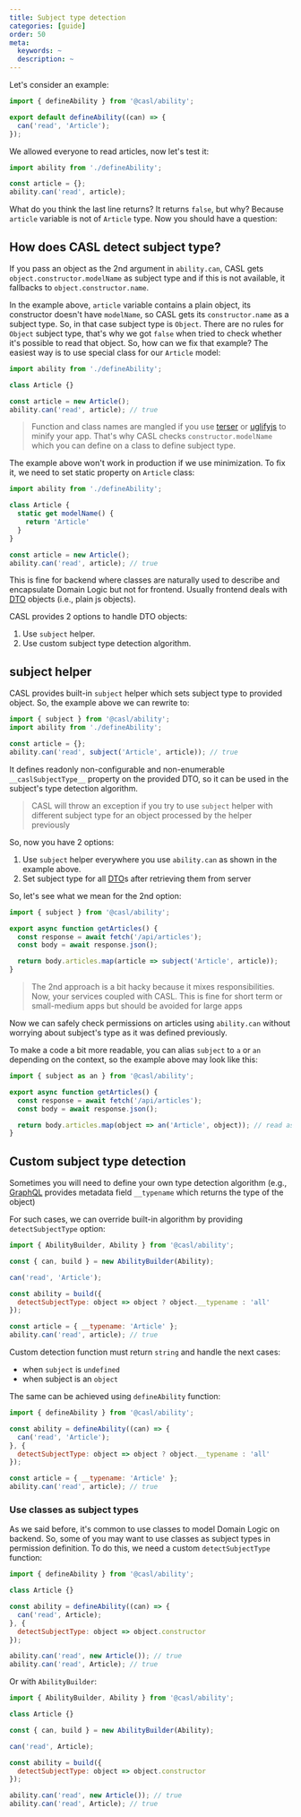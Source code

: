 ```yaml
---
title: Subject type detection
categories: [guide]
order: 50
meta:
  keywords: ~
  description: ~
---
```


Let's consider an example:

```js @{data-filename="defineAbility.js"}
import { defineAbility } from '@casl/ability';

export default defineAbility((can) => {
  can('read', 'Article');
});
```

We allowed everyone to read articles, now let's test it:

```js
import ability from './defineAbility';

const article = {};
ability.can('read', article);
```

What do you think the last line returns? It returns `false`, but why? Because `article` variable is not of `Article` type. Now you should have a question:

## How does CASL detect subject type?

If you pass an object as the 2nd argument in `ability.can`, CASL gets `object.constructor.modelName` as subject type and if this is not available, it fallbacks to `object.constructor.name`.

In the example above, `article` variable contains a plain object, its constructor doesn't have `modelName`, so CASL gets its `constructor.name` as a subject type. So, in that case subject type is `Object`. There are no rules for `Object` subject type, that's why we got `false` when tried to check whether it's possible to read that object. So, how can we fix that example? The easiest way is to use special class for our `Article` model:

```js
import ability from './defineAbility';

class Article {}

const article = new Article();
ability.can('read', article); // true
```

> Function and class names are mangled if you use [terser] or [uglifyjs] to minify your app. That's why CASL checks `constructor.modelName` which you can define on a class to define subject type.

[terser]: https://terser.org/
[uglifyjs]: http://lisperator.net/uglifyjs/

The example above won't work in production if we use minimization. To fix it, we need to set static property on `Article` class:

```js
import ability from './defineAbility';

class Article {
  static get modelName() {
    return 'Article'
  }
}

const article = new Article();
ability.can('read', article); // true
```

This is fine for backend where classes are naturally used to describe and encapsulate Domain Logic but not for frontend. Usually frontend deals with [DTO] objects (i.e., plain js objects).

[DTO]: https://en.wikipedia.org/wiki/Data_transfer_object

CASL provides 2 options to handle DTO objects:

1. Use `subject` helper.
2. Use custom subject type detection algorithm.

## subject helper

CASL provides built-in `subject` helper which sets subject type to provided object. So, the example above we can rewrite to:

```js
import { subject } from '@casl/ability';
import ability from './defineAbility';

const article = {};
ability.can('read', subject('Article', article)); // true
```

It defines readonly non-configurable and non-enumerable `__caslSubjectType__` property on the provided DTO, so it can be used in the subject's type detection algorithm.

> CASL will throw an exception if you try to use `subject` helper with different subject type for an object processed by the helper previously

So, now you have 2 options:

1. Use `subject` helper everywhere you use `ability.can` as shown in the example above.
2. Set subject type for all [DTO]s after retrieving them from server

So, let's see what we mean for the 2nd option:

```js
import { subject } from '@casl/ability';

export async function getArticles() {
  const response = await fetch('/api/articles');
  const body = await response.json();

  return body.articles.map(article => subject('Article', article));
}
```

> The 2nd approach is a bit hacky because it mixes responsibilities. Now, your services coupled with CASL. This is fine for short term or small-medium apps but should be avoided for large apps

Now we can safely check permissions on articles using `ability.can` without worrying about subject's type as it was defined previously.

To make a code a bit more readable, you can alias `subject` to `a` or `an` depending on the context, so the example above may look like this:

```js
import { subject as an } from '@casl/ability';

export async function getArticles() {
  const response = await fetch('/api/articles');
  const body = await response.json();

  return body.articles.map(object => an('Article', object)); // read as "an Article object"
}
```

## Custom subject type detection

Sometimes you will need to define your own type detection algorithm (e.g., [GraphQL] provides metadata field `__typename` which returns the type of the object)

[GraphQL]: https://graphql.org/

For such cases, we can override built-in algorithm by providing `detectSubjectType` option:

```js
import { AbilityBuilder, Ability } from '@casl/ability';

const { can, build } = new AbilityBuilder(Ability);

can('read', 'Article');

const ability = build({
  detectSubjectType: object => object ? object.__typename : 'all'
});

const article = { __typename: 'Article' };
ability.can('read', article); // true
```

Custom detection function must return `string` and handle the next cases:
* when `subject` is `undefined`
* when subject is an `object`

The same can be achieved using `defineAbility` function:

```js
import { defineAbility } from '@casl/ability';

const ability = defineAbility((can) => {
  can('read', 'Article');
}, {
  detectSubjectType: object => object ? object.__typename : 'all'
});

const article = { __typename: 'Article' };
ability.can('read', article); // true
```

### Use classes as subject types

As we said before, it's common to use classes to model Domain Logic on backend. So, some of you may want to use classes as subject types in permission definition. To do this, we need a custom `detectSubjectType` function:

```js
import { defineAbility } from '@casl/ability';

class Article {}

const ability = defineAbility((can) => {
  can('read', Article);
}, {
  detectSubjectType: object => object.constructor
});

ability.can('read', new Article()); // true
ability.can('read', Article); // true
```

Or with `AbilityBuilder`:

```js
import { AbilityBuilder, Ability } from '@casl/ability';

class Article {}

const { can, build } = new AbilityBuilder(Ability);

can('read', Article);

const ability = build({
  detectSubjectType: object => object.constructor
});

ability.can('read', new Article()); // true
ability.can('read', Article); // true
```
